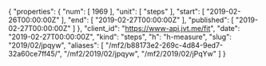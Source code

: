 {
  "properties": {
    "num": [
      1969
    ],
    "unit": [
      "steps"
    ],
    "start": [
      "2019-02-26T00:00:00Z"
    ],
    "end": [
      "2019-02-27T00:00:00Z"
    ],
    "published": [
      "2019-02-27T00:00:00Z"
    ]
  },
  "client_id": "https://www-api.jvt.me/fit",
  "date": "2019-02-27T00:00:00Z",
  "kind": "steps",
  "h": "h-measure",
  "slug": "2019/02/jpqyw",
  "aliases": [
    "/mf2/b88173e2-269c-4d84-9ed7-32a60ce7ff45/",
    "/mf2/2019/02/jpqyw",
    "/mf2/2019/02/jPqYw"
  ]
}
